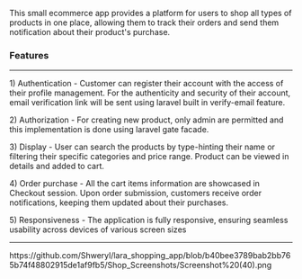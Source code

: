 <p>This small ecommerce app provides a platform for users to shop all types of products in one place,  allowing  them to track their orders and send them notification about their product's purchase.</p>

<h3>Features</h3>
<hr>
<p> 1) Authentication - Customer can register their account with the access of their profile management. For the authenticity and security of their account, email verification link will be sent using laravel built in verify-email feature.</p>

<p> 2) Authorization - For creating new product, only admin are permitted and this implementation is done using laravel gate facade.</p>

<p> 3) Display - User can search the products by type-hinting their name or filtering their specific categories and price range. Product can be viewed in details and added to cart.</p>

<p> 4) Order purchase - All the cart items information are showcased in Checkout session. Upon order submission, customers receive order notifications, keeping them updated about their purchases.</p>

<p> 5) Responsiveness - The application is fully responsive, ensuring seamless usability across devices of various screen sizes</p>

<hr>
https://github.com/Shweryl/lara_shopping_app/blob/b40bee3789bab2bb765b74f48802915de1af9fb5/Shop_Screenshots/Screenshot%20(40).png
